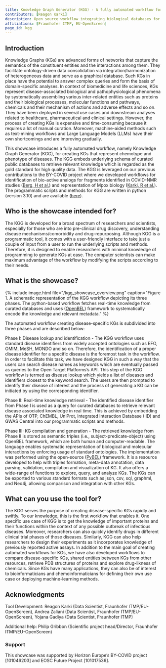 ```yaml
---
title: Knowledge Graph Generator (KGG) - A fully automated workflow for creating disease-specific KGs
contributors: [Reagon Karki] 
description: Open source workflow integrating biological databases for FAIR data compliant Knowledge Graphs
affiliations: [Fraunhofer ITMP, EU-OpenScreen]
page_id: kgg
---
```


## Introduction 

Knowledge Graphs (KGs) are advanced forms of networks that capture the semantics of the constituent entities and the interactions among them. They facilitate ontology-driven data consolidation via integration/harmonization of heterogeneous data and serve as a graphical database. Such KGs in place have the potential to answer complex queries and form the basis of domain-specific analyses. In context of biomedicine and life sciences, KGs represent disease-associated biological and pathophysiological phenomena by systematically assembling various inter-related entities such as proteins and their biological processes, molecular functions and pathways, chemicals and their mechanism of actions and adverse effects and so on. They have been deployed in several use cases and downstream analyses related to healthcare, pharmaceutical and clinical settings. However, the process of creating KGs is expensive and time-consuming because it requires a lot of manual curation. Moreover, machine-aided methods such as text-mining workflows and Large Language Models (LLMs) have their own shortcomings and are improving gradually. 

This showcase introduces a fully automated workflow, namely Knowledge Graph Generator (KGG), for creating KGs that represent chemotype and phenotype of diseases. The KGG embeds underlying schema of curated public databases to retrieve relevant knowledge which is regarded as the gold standard for high quality data. The KGG is leveraged on our previous contributions to the BY-COVID project where we developed workflows for identification of bio-active analogs for fragments identified in COVID-NMR studies ([Berg, H et al.](https://doi.org/10.1007/s00259-021-05215-4)) and representation of Mpox biology ([Karki, R et al.](https://doi.org/10.1093/bioadv/vbad045)). The programmatic scripts and methods for KGG are written in python (version 3.10) and are available ([here](https://github.com/Fraunhofer-ITMP/kgg)).

## Who is the showcase intended for?

The KGG is developed for a broad spectrum of researchers and scientists, especially for those who are into pre-clinical drug discovery, understanding disease mechanisms/comorbidity and drug-repurposing. Although KGG is a programmatic tool, it comes with a user-friendly interface to take just a couple of input from a user to run the underlying scripts and methods. Therefore, it is designed to enable researchers with minimal knowledge of programming to generate KGs at ease. The computer scientists can make maximum advantage of the workflow by modifying the scripts according to their needs. 

## What is the showcase?

{% include image.html file="/kgg_showcase_overview.png" caption="Figure 1. A schematic representation of the KGG workflow depicting its three phases. The python-based workflow fetches real-time knowledge from curated databases and uses ([OpenBEL](https://doi.org/10.1016/j.drudis.2013.12.011)) framework to systematically encode the knowledge and relevant metadata." %}

The automated workflow creating disease-specific KGs is subdivided into three phases and are described below:

Phase I: Disease lookup and identification - The KGG workflow uses standard disease identifiers from widely accepted ontologies such as EFO, OMIM, MeSH, MONDO and so on. Therefore, the identification of a proper disease identifier for a specific disease is the foremost task in the workflow. In order to facilitate this task, we have designed KGG in such a way that the users can search disease names as keywords which are eventually passed as queries to the Open Target Platforms’s API. This step of the KGG workflow is termed as disease lookup which yields a list of diseases and identifiers closest to the keyword search. The users are then prompted to identify their disease of interest and the process of generating a KG can be initiated by using the corresponding identifier.

Phase II: Real-time knowledge retrieval - The identified disease identifier from Phase I is used as a query for curated databases to retrieve relevant disease associated knowledge in real time. This is achieved by embedding the APIs of OTP, ChEMBL, UniProt, Integrated Interaction Database (IID) and GWAS Central into our programmatic scripts and methods. 

Phase III: KG compilation and generation - The retrieved knowledge from Phase II is stored as semantic triples (i.e., subject-predicate-object) using OpenBEL framework, which are both human and computer-readable. The language enables systematic representation of biological and molecular interactions by enforcing usage of standard ontologies. The implementation was performed using the open-source ([PyBEL](https://doi.org/10.1093/bioinformatics/btx660)) framework. It is a resource developed to help with triples formation, meta-data annotation, data parsing, validation, compilation and visualization of KG. It also offers a wide-range of functions to explore, query, and analyze KGs. The KGs can be exported to various standard formats such as json, csv, sql, graphml, and Neo4j, allowing comparison and integration with other KGs. 

## What can you use the tool for?

The KGG serves the purpose of creating disease-specific KGs rapidly and swiftly. To our knowledge, this is the first workflow that enables it. One specific use case of KGG is to get the knowledge of important proteins and their functions within the context of any possible outbreak of infectious diseases. Moreover, researchers can also quickly identify drugs in different clinical trial phases of those diseases. Similarly, KGG can also help researchers to design their experiments as it incorporates knowledge of previously reported active assays. In addition to the main goal of creating automated workflows for KGs, we have also developed workflows to compare disease-specific KGs, shared entities between KGs from other resources, retrieve PDB structures of proteins and explore drug-likness of chemicals. Since KGs have many applications, they can also be of interest to bioinformaticians and chemoinformaticians for defining their own use case or deploying machine-learning methods.

## Acknowledgments

Tool Development: Reagon Karki (Data Scientist, Fraunhofer ITMP/EU-OpenScreen), Andrea Zaliani (Data Scientist, Fraunhofer ITMP/EU-OpenScreen), Yojana Gadiya (Data Scientist, Fraunhofer ITMP)

Additional help: Philip Gribbon (Scientific project head/Director, Fraunhofer ITMP/EU-OpenScreen)

### Support

This showcase was supported by Horizon Europe’s BY-COVID project [101046203] and EOSC Future Project [101017536].
